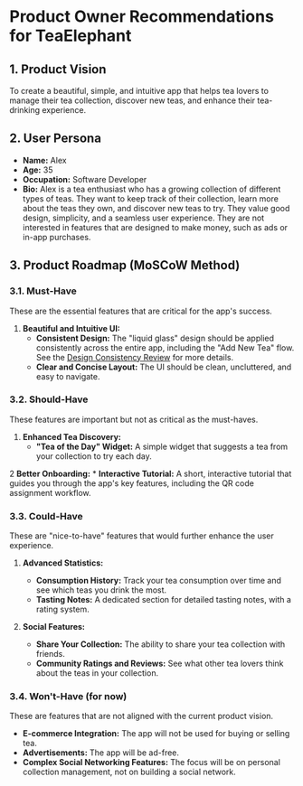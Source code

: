 # Product Owner Recommendations for TeaElephant

## 1. Product Vision

To create a beautiful, simple, and intuitive app that helps tea lovers to manage their tea collection, discover new teas, and enhance their tea-drinking experience.

## 2. User Persona

*   **Name:** Alex
*   **Age:** 35
*   **Occupation:** Software Developer
*   **Bio:** Alex is a tea enthusiast who has a growing collection of different types of teas. They want to keep track of their collection, learn more about the teas they own, and discover new teas to try. They value good design, simplicity, and a seamless user experience. They are not interested in features that are designed to make money, such as ads or in-app purchases.

## 3. Product Roadmap (MoSCoW Method)

### 3.1. Must-Have

These are the essential features that are critical for the app's success.

1.  **Beautiful and Intuitive UI:**
    *   **Consistent Design:** The "liquid glass" design should be applied consistently across the entire app, including the "Add New Tea" flow. See the [Design Consistency Review](DESIGN_CONSISTENCY_REVIEW.md) for more details.
    *   **Clear and Concise Layout:** The UI should be clean, uncluttered, and easy to navigate.

### 3.2. Should-Have

These features are important but not as critical as the must-haves.

1.  **Enhanced Tea Discovery:**
    *   **"Tea of the Day" Widget:** A simple widget that suggests a tea from your collection to try each day.

2  **Better Onboarding:**
    *   **Interactive Tutorial:** A short, interactive tutorial that guides you through the app's key features, including the QR code assignment workflow.



### 3.3. Could-Have

These are "nice-to-have" features that would further enhance the user experience.

1.  **Advanced Statistics:**
    *   **Consumption History:** Track your tea consumption over time and see which teas you drink the most.
    *   **Tasting Notes:** A dedicated section for detailed tasting notes, with a rating system.

2.  **Social Features:**
    *   **Share Your Collection:** The ability to share your tea collection with friends.
    *   **Community Ratings and Reviews:** See what other tea lovers think about the teas in your collection.

### 3.4. Won't-Have (for now)

These are features that are not aligned with the current product vision.

*   **E-commerce Integration:** The app will not be used for buying or selling tea.
*   **Advertisements:** The app will be ad-free.
*   **Complex Social Networking Features:** The focus will be on personal collection management, not on building a social network.

